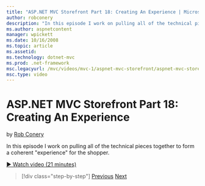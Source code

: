 ```yaml
---
title: "ASP.NET MVC Storefront Part 18: Creating An Experience | Microsoft Docs"
author: robconery
description: "In this episode I work on pulling all of the technical pieces together to form a coherent 'experience' for the shopper."
ms.author: aspnetcontent
manager: wpickett
ms.date: 10/16/2008
ms.topic: article
ms.assetid: 
ms.technology: dotnet-mvc
ms.prod: .net-framework
msc.legacyurl: /mvc/videos/mvc-1/aspnet-mvc-storefront/aspnet-mvc-storefront-part-18-creating-an-experience
msc.type: video
---
```

ASP.NET MVC Storefront Part 18: Creating An Experience
====================
by [Rob Conery](https://github.com/robconery)

In this episode I work on pulling all of the technical pieces together to form a coherent "experience" for the shopper.

[&#9654; Watch video (21 minutes)](https://channel9.msdn.com/Blogs/ASP-NET-Site-Videos/aspnet-mvc-storefront-part-18-creating-an-experience)

>[!div class="step-by-step"]
[Previous](aspnet-mvc-storefront-part-17-checkout-with-jeff-atwood.md)
[Next](aspnet-mvc-mvc-storefront-part-19-processing-orders-with-windows-workflow.md)